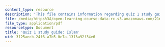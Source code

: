 ```yaml
---
content_type: resource
description: 'This file contains information regarding quiz 1 study guide: islam.'
file: /media/https%3A/open-learning-course-data-rc.s3.amazonaws.com/21m-289-islam-media-spring-2015/3125aecb24f6a7b50c7a1313a92f34e6_MIT21M_289S15_quiz1_study.pdf
file_type: application/pdf
resourcetype: Document
title: 'Quiz 1 study guide: Islam'
uid: 3125aecb-24f6-a7b5-0c7a-1313a92f34e6
---
```


